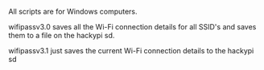 All scripts are for Windows computers.

wifipassv3.0 saves all the Wi-Fi connection details for all SSID's and saves them to a file on the hackypi sd.

wifipassv3.1 just saves the current Wi-Fi connection details to the hackypi sd
